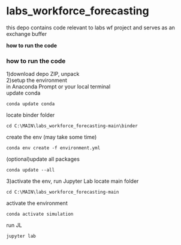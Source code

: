# labs_workforce_forecasting

this depo contains code relevant to labs wf project and serves as an exchange buffer        

<b>how to run the code</b> 
### how to run the code
              
1)download depo ZIP, unpack        
2)setup the environment              
in Anaconda Prompt or your local terminal       
update conda
```
conda update conda
```
locate binder folder 
```        
cd C:\MAIN\labs_workforce_forecasting-main\binder   
```         
create the env (may take some time)
```
conda env create -f environment.yml         
```     
(optional)update all packages
```
conda update --all    
```    
3)activate the env, run Jupyter Lab
locate main folder 
```        
cd C:\MAIN\labs_workforce_forecasting-main
```  
activate the environment
```        
conda activate simulation
```  
run JL
```        
jupyter lab
```
